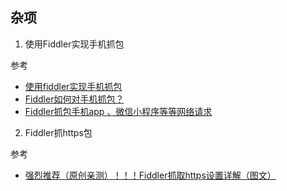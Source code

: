 ## 杂项

1. 使用Fiddler实现手机抓包

参考

- [使用fiddler实现手机抓包](https://www.jianshu.com/p/724097741bdf)
- [Fiddler如何对手机抓包？](https://zhuanlan.zhihu.com/p/51648271)
- [Fiddler抓包手机app 、微信小程序等等网络请求](https://juejin.im/entry/5e64cf9f6fb9a07ccd5197ed)

2. Fiddler抓https包

参考

- [强烈推荐（原创亲测）！！！Fiddler抓取https设置详解（图文）](https://cloud.tencent.com/developer/article/1097669)